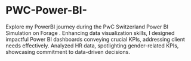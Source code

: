 # PWC-Power-BI-
Explore my PowerBI journey during the PwC Switzerland Power BI Simulation on Forage . Enhancing data visualization skills, I designed impactful Power BI dashboards conveying crucial KPIs, addressing client needs effectively. Analyzed HR data, spotlighting gender-related KPIs, showcasing commitment to data-driven decisions.
